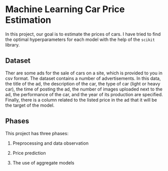 # Machine Learning Car Price Estimation
In this project, our goal is to estimate the prices of cars. I have tried to find the optimal hyperparameters for each model with the help
of the ```scikit``` library.

## Dataset
Ther are some ads for the sale of cars on a site, which is provided to you in csv format. The dataset contains a number of advertisements. In this data, the title of the ad, the description of the car, the type of car (light or heavy car), the time of posting the ad, the number of images uploaded next to the ad, the performance of the car, and the year of its production are specified. Finally, there is a column related to the listed price in the ad that it will be the target of the model.

## Phases
This project has three phases:

1. Preprocessing and data observation

2. Price prediction

3. The use of aggregate models

